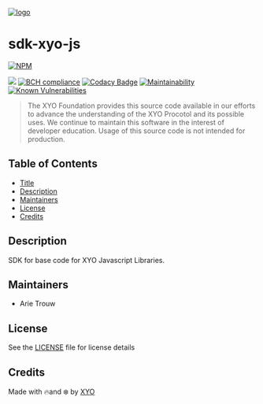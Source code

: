 [![logo][]](https://xyo.network)

# sdk-xyo-js

[![NPM](https://img.shields.io/npm/v/@xyo-network/sdk-xyo-js.svg)](https://www.npmjs.com/package/@xyo-network/sdk-xyo-js)

![](https://github.com/XYOracleNetwork/sdk-xyo-js/workflows/Build/badge.svg?branch=develop) [![BCH compliance](https://bettercodehub.com/edge/badge/XYOracleNetwork/sdk-xyo-js?branch=master)](https://bettercodehub.com/) [![Codacy Badge](https://app.codacy.com/project/badge/Grade/5f9e25b90de7473fa9239bcf7ccf9a32)](https://www.codacy.com/gh/XYOracleNetwork/sdk-xyo-js/dashboard?utm_source=github.com&utm_medium=referral&utm_content=XYOracleNetwork/sdk-xyo-js&utm_campaign=Badge_Grade) [![Maintainability](https://api.codeclimate.com/v1/badges/2763b2f223ba8822d0f6/maintainability)](https://codeclimate.com/github/XYOracleNetwork/sdk-xyo-js/maintainability)
[![Known Vulnerabilities](https://snyk.io/test/github/XYOracleNetwork/sdk-xyo-js/badge.svg?targetFile=package.json)](https://snyk.io/test/github/XYOracleNetwork/sdk-xyo-js?targetFile=package.json)

> The XYO Foundation provides this source code available in our efforts to advance the understanding of the XYO Procotol and its possible uses. We continue to maintain this software in the interest of developer education. Usage of this source code is not intended for production.

## Table of Contents

-   [Title](#sdk-xyo-js)
-   [Description](#description)
-   [Maintainers](#maintainers)
-   [License](#license)
-   [Credits](#credits)

## Description

SDK for base code for XYO Javascript Libraries.

## Maintainers

-   Arie Trouw

## License

See the [LICENSE](LICENSE) file for license details

## Credits

Made with 🔥and ❄️ by [XYO](https://xyo.network)

[logo]: https://cdn.xy.company/img/brand/XYO_full_colored.png
